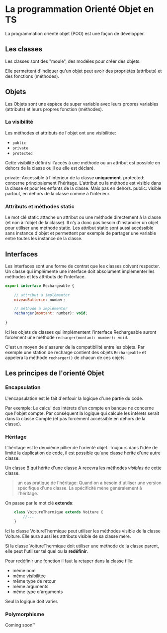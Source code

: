 # La programmation Orienté Objet en TS

La programmation orienté objet (POO) est une façon de développer.

## Les classes 

Les classes sont des "moule", des modéles pour créer des objets.

Elle permettent d'indiquer qu'un objet peut avoir des propriétés (attributs) et des fonctions (méthodes).

## Objets

Les Objets sont une espèce de super variable avec leurs propres variables (attributs) et leurs propres fonction (méthodes).

### La visibilité

Les méthodes et attributs de l'objet ont une visibilitée:

- `public`
- `private`
- `protected`

Cette visibilité défini si l'accès à une méthode ou un attribut est possible en dehors de la classe ou il ou elle est déclaré.

private: Accessible à l'intérieur de la classe **uniquement**.
protected: concerne principalement l'héritage. L'attribut ou la méthode est visible dans la classe et pour les enfants de la classe. Mais pas en dehors.
public: visible partout, en dehors de la classe comme à l'intérieur.

### Attributs et méthodes static

Le mot clé static attache un attribut ou une méthode directement à la classe (et non à l'objet de la classe). Il n'y a donc pas besoin d'instancier un objet pour utiliser une méthode static. Les attribut static sont aussi accéssible sans instance d'objet et permettent par exemple de partager une variable entre toutes les instance de la classe.

## Interfaces

Les interfaces sont une forme de contrat que les classes doivent respecter.
Un classe qui implémente une interface doit absolument implémenter les méthodes et les attributs de l'interface.

```js
export interface Rechargeable {
    
    // attribut à implémenter
    niveauBatterie: number;

    // méthode à implémenter
    recharger(montant: number): void;
    
}
```

Ici les objets de classes qui implémentent l'interface Rechargeable auront forcément une méthode `recharger(montant: number): void`.

C'est un moyen de s'assurer de la compatibilité entre les objets. Par exemple une station de recharge contient des objets `Rechargeable` et appelera la méthode `recharger()` de chacun de ces objets.

## Les principes de l'orienté Objet

### Encapsulation

L'encapsulation est le fait d'enfouir la logique d'une partie du code.

Par exemple: Le calcul des intérets d'un compte en banque ne concerne que l'objet compte. Par conséquent la logique qui calcule les intérets serait dans la classe Compte (et pas forcément accéssible en dehors de la classe).

### Héritage

L'héritage est le deuxième pillier de l'orienté objet.
Toujours dans l'idée de limité la duplication de code, il est possible qu'une classe hérite d'une autre classe.

Un classe B qui hérite d'une classe A recevra les méthodes *visibles* de cette classe.

> un cas pratique de l'héritage: Quand on a besoin d'utiliser une version spécifique d'une classe. La spécificité mène généralement à l'héritage.

On passe par le mot clé **extends**:

```ts
    class VoitureThermique extends Voiture {
        //...
    }
```

Ici la classe VoitureThermique peut utiliser les méthodes visible de la classe Voiture. Elle aura aussi les attributs visible de sa classe mère.

Si la classe VoitureThermique doit utiliser une méthode de la classe parent, elle peut l'utiliser tel quel ou la **redéfinir**.

Pour redéfinir une fonction il faut la retaper dans la classe fille:

- même nom
- même visibilitée
- même type de retour
- même arguments
- même type d'arguments

Seul la logique doit varier.

### Polymorphisme

Coming soon&trade;